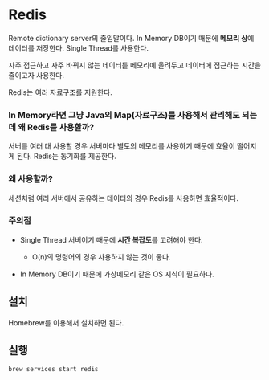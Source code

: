 # Redis

Remote dictionary server의 줄임말이다. In Memory DB이기 때문에 **메모리 상**에 데이터를 저장한다. Single Thread를 사용한다.

자주 접근하고 자주 바뀌지 않는 데이터를 메모리에 올려두고 데이터에 접근하는 시간을 줄이고자 사용한다.

Redis는 여러 자료구조를 지원한다. 

### In Memory라면 그냥 Java의 Map(자료구조)를 사용해서 관리해도 되는데 왜 Redis를 사용할까?

서버를 여러 대 사용할 경우 서버마다 별도의 메모리를 사용하기 때문에 효율이 떨어지게 된다. Redis는 동기화를 제공한다.

### 왜 사용할까? 

세션처럼 여러 서버에서 공유하는 데이터의 경우 Redis를 사용하면 효율적이다. 

### 주의점

- Single Thread 서버이기 때문에 **시간 복잡도**를 고려해야 한다.
  - O(n)의 명령어의 경우 사용하지 않는 것이 좋다.

- In Memory DB이기 때문에 가상메모리 같은 OS 지식이 필요하다.

## 설치

Homebrew를 이용해서 설치하면 된다.

## 실행

`brew services start redis`
